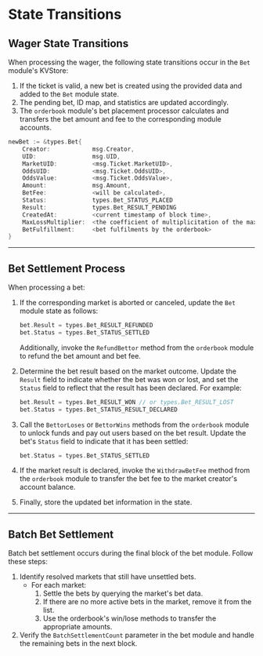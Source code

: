 # **State Transitions**

## **Wager State Transitions**

When processing the wager, the following state transitions occur in the `Bet` module's KVStore:

1. If the ticket is valid, a new bet is created using the provided data and added to the `Bet` module state.
2. The pending bet, ID map, and statistics are updated accordingly.
3. The `orderbook` module's bet placement processor calculates and transfers the bet amount and fee to the corresponding module accounts.

```go
newBet := &types.Bet{
    Creator:            msg.Creator,
    UID:                msg.UID,
    MarketUID:          <msg.Ticket.MarketUID>,
    OddsUID:            <msg.Ticket.OddsUID>,
    OddsValue:          <msg.Ticket.OddsValue>,
    Amount:             msg.Amount,
    BetFee:             <will be calculated>,
    Status:             types.Bet_STATUS_PLACED
    Result:             types.Bet_RESULT_PENDING
    CreatedAt:          <current timestamp of block time>,
    MaxLossMultiplier:  <the coefficient of multiplicitation of the maximum loss>,
    BetFulfillment:     <bet fulfilments by the orderbook>
}
```

---

## **Bet Settlement Process**

When processing a bet:

1. If the corresponding market is aborted or canceled, update the `Bet` module state as follows:

    ```go
    bet.Result = types.Bet_RESULT_REFUNDED
    bet.Status = types.Bet_STATUS_SETTLED
    ```

    Additionally, invoke the `RefundBettor` method from the `orderbook` module to refund the bet amount and bet fee.

2. Determine the bet result based on the market outcome. Update the `Result` field to indicate whether the bet was won or lost, and set the `Status` field to reflect that the result has been declared. For example:

    ```go
    bet.Result = types.Bet_RESULT_WON // or types.Bet_RESULT_LOST
    bet.Status = types.Bet_STATUS_RESULT_DECLARED
    ```

3. Call the `BettorLoses` or `BettorWins` methods from the `orderbook` module to unlock funds and pay out users based on the bet result. Update the bet's `Status` field to indicate that it has been settled:

    ```go
    bet.Status = types.Bet_STATUS_SETTLED
    ```

4. If the market result is declared, invoke the `WithdrawBetFee` method from the `orderbook` module to transfer the bet fee to the market creator's account balance.

5. Finally, store the updated bet information in the state.

---

## Batch Bet Settlement

Batch bet settlement occurs during the final block of the bet module. Follow these steps:

1. Identify resolved markets that still have unsettled bets.
    - For each market:
        1. Settle the bets by querying the market's bet data.
        2. If there are no more active bets in the market, remove it from the list.
        3. Use the orderbook's win/lose methods to transfer the appropriate amounts.
2. Verify the `BatchSettlementCount` parameter in the bet module and handle the remaining bets in the next block.
